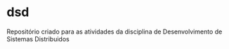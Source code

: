 # dsd
Repositório criado para as atividades da disciplina de Desenvolvimento de Sistemas Distribuidos
